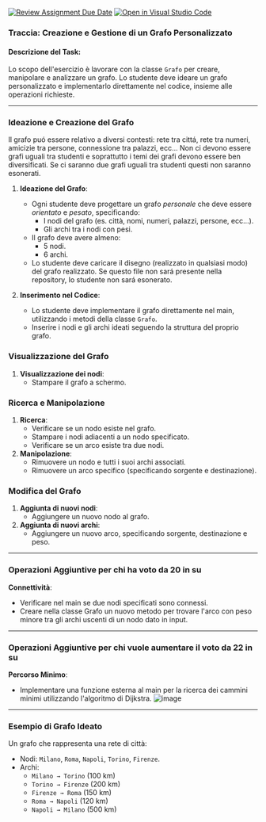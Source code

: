 [![Review Assignment Due Date](https://classroom.github.com/assets/deadline-readme-button-22041afd0340ce965d47ae6ef1cefeee28c7c493a6346c4f15d667ab976d596c.svg)](https://classroom.github.com/a/0s82AB8Z)
[![Open in Visual Studio Code](https://classroom.github.com/assets/open-in-vscode-2e0aaae1b6195c2367325f4f02e2d04e9abb55f0b24a779b69b11b9e10269abc.svg)](https://classroom.github.com/online_ide?assignment_repo_id=17578521&assignment_repo_type=AssignmentRepo)
### Traccia: Creazione e Gestione di un Grafo Personalizzato

#### **Descrizione del Task:**

Lo scopo dell'esercizio è lavorare con la classe `Grafo` per creare, manipolare e analizzare un grafo. Lo studente deve ideare un grafo personalizzato e implementarlo direttamente nel codice, insieme alle operazioni richieste.

---

### **Ideazione e Creazione del Grafo**
Il grafo puó essere relativo a diversi contesti: rete tra cittá, rete tra numeri, amicizie tra persone, connessione tra palazzi, ecc... Non ci devono essere grafi uguali tra studenti e soprattutto i temi dei grafi devono essere ben diversificati. Se ci saranno due grafi uguali tra studenti questi non saranno esonerati.
1. **Ideazione del Grafo**:
   - Ogni studente deve progettare un grafo *personale* che deve essere *orientato* e *pesato*, specificando:
     - I nodi del grafo (es. città, nomi, numeri, palazzi, persone, ecc...).
     - Gli archi tra i nodi con pesi.
   - Il grafo deve avere almeno:
     - 5 nodi.
     - 6 archi.
   - Lo studente deve caricare il disegno (realizzato in qualsiasi modo) del grafo realizzato. Se questo file non sará presente nella repository, lo studente non sará esonerato.

2. **Inserimento nel Codice**:
   - Lo studente deve implementare il grafo direttamente nel main, utilizzando i metodi della classe `Grafo`.
   - Inserire i nodi e gli archi ideati seguendo la struttura del proprio grafo.

### **Visualizzazione del Grafo**

1. **Visualizzazione dei nodi**:
   - Stampare il grafo a schermo.

### **Ricerca e Manipolazione**

1. **Ricerca**:
   - Verificare se un nodo esiste nel grafo.
   - Stampare i nodi adiacenti a un nodo specificato.
   - Verificare se un arco esiste tra due nodi.
2. **Manipolazione**:
   - Rimuovere un nodo e tutti i suoi archi associati.
   - Rimuovere un arco specifico (specificando sorgente e destinazione).

### **Modifica del Grafo**

1. **Aggiunta di nuovi nodi**:
   - Aggiungere un nuovo nodo al grafo.
2. **Aggiunta di nuovi archi**:
   - Aggiungere un nuovo arco, specificando sorgente, destinazione e peso.

---

### **Operazioni Aggiuntive per chi ha voto da 20 in su**

  **Connettività**:
   - Verificare nel main se due nodi specificati sono connessi.
   - Creare nella classe Grafo un nuovo metodo per trovare l'arco con peso minore tra gli archi uscenti di un nodo dato in input.

---

### **Operazioni Aggiuntive per chi vuole aumentare il voto da 22 in su**

  **Percorso Minimo**:
   - Implementare una funzione esterna al main per la ricerca dei cammini minimi utilizzando l'algoritmo di Dijkstra.
      ![image](https://github.com/user-attachments/assets/dc110a59-6858-4083-a6f6-736105a992db)
---

### **Esempio di Grafo Ideato**

Un grafo che rappresenta una rete di città:
- Nodi: `Milano`, `Roma`, `Napoli`, `Torino`, `Firenze`.
- Archi:
  - `Milano → Torino` (100 km)
  - `Torino → Firenze` (200 km)
  - `Firenze → Roma` (150 km)
  - `Roma → Napoli` (120 km)
  - `Napoli → Milano` (500 km)

